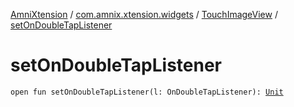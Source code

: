 [AmniXtension](../../index.md) / [com.amnix.xtension.widgets](../index.md) / [TouchImageView](index.md) / [setOnDoubleTapListener](./set-on-double-tap-listener.md)

# setOnDoubleTapListener

`open fun setOnDoubleTapListener(l: OnDoubleTapListener): `[`Unit`](https://kotlinlang.org/api/latest/jvm/stdlib/kotlin/-unit/index.html)